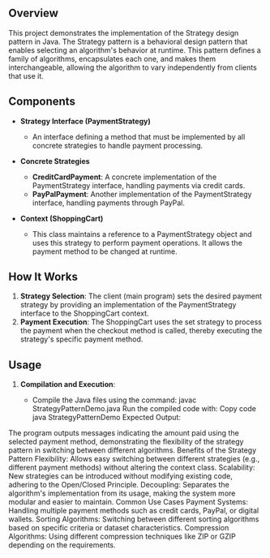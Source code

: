 ## Overview
This project demonstrates the implementation of the Strategy design pattern in Java. The Strategy pattern is a behavioral design pattern that enables selecting an algorithm's behavior at runtime. This pattern defines a family of algorithms, encapsulates each one, and makes them interchangeable, allowing the algorithm to vary independently from clients that use it.

## Components
* __Strategy Interface (PaymentStrategy)__

    * An interface defining a method that must be implemented by all concrete strategies to handle payment processing.
* __Concrete Strategies__

   * __CreditCardPayment__: A concrete implementation of the PaymentStrategy interface,             handling payments via credit cards.
   * __PayPalPayment__: Another implementation of the PaymentStrategy interface, handling            payments through PayPal.
* __Context (ShoppingCart)__

   * This class maintains a reference to a PaymentStrategy object and uses this strategy to          perform payment operations. It allows the payment method to be changed at runtime.
## How It Works
1. __Strategy Selection__: The client (main program) sets the desired payment strategy by providing an implementation of the PaymentStrategy interface to the ShoppingCart context.
2. __Payment Execution__: The ShoppingCart uses the set strategy to process the payment when the checkout method is called, thereby executing the strategy's specific payment method.
## Usage
1. __Compilation and Execution__:

   * Compile the Java files using the command:
javac StrategyPatternDemo.java
Run the compiled code with:
Copy code
java StrategyPatternDemo
Expected Output:

The program outputs messages indicating the amount paid using the selected payment method, demonstrating the flexibility of the strategy pattern in switching between different algorithms.
Benefits of the Strategy Pattern
Flexibility: Allows easy switching between different strategies (e.g., different payment methods) without altering the context class.
Scalability: New strategies can be introduced without modifying existing code, adhering to the Open/Closed Principle.
Decoupling: Separates the algorithm's implementation from its usage, making the system more modular and easier to maintain.
Common Use Cases
Payment Systems: Handling multiple payment methods such as credit cards, PayPal, or digital wallets.
Sorting Algorithms: Switching between different sorting algorithms based on specific criteria or dataset characteristics.
Compression Algorithms: Using different compression techniques like ZIP or GZIP depending on the requirements.
